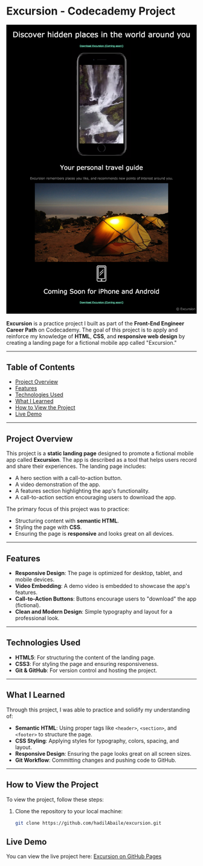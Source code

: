 # Excursion - Codecademy Project

![Excursion Preview](/resources/images/excursion.png) <!-- Add a preview image if available -->

**Excursion** is a practice project I built as part of the **Front-End Engineer Career Path** on Codecademy. The goal of this project is to apply and reinforce my knowledge of **HTML**, **CSS**, and **responsive web design** by creating a landing page for a fictional mobile app called "Excursion."

---

## Table of Contents
- [Project Overview](#project-overview)
- [Features](#features)
- [Technologies Used](#technologies-used)
- [What I Learned](#what-i-learned)
- [How to View the Project](#how-to-view-the-project)
- [Live Demo](#live-demo)

---

## Project Overview
This project is a **static landing page** designed to promote a fictional mobile app called **Excursion**. The app is described as a tool that helps users record and share their experiences. The landing page includes:
- A hero section with a call-to-action button.
- A video demonstration of the app.
- A features section highlighting the app's functionality.
- A call-to-action section encouraging users to download the app.

The primary focus of this project was to practice:
- Structuring content with **semantic HTML**.
- Styling the page with **CSS**.
- Ensuring the page is **responsive** and looks great on all devices.

---

## Features
- **Responsive Design**: The page is optimized for desktop, tablet, and mobile devices.
- **Video Embedding**: A demo video is embedded to showcase the app's features.
- **Call-to-Action Buttons**: Buttons encourage users to "download" the app (fictional).
- **Clean and Modern Design**: Simple typography and layout for a professional look.

---

## Technologies Used
- **HTML5**: For structuring the content of the landing page.
- **CSS3**: For styling the page and ensuring responsiveness.
- **Git & GitHub**: For version control and hosting the project.

---

## What I Learned
Through this project, I was able to practice and solidify my understanding of:
- **Semantic HTML**: Using proper tags like `<header>`, `<section>`, and `<footer>` to structure the page.
- **CSS Styling**: Applying styles for typography, colors, spacing, and layout.
- **Responsive Design**: Ensuring the page looks great on all screen sizes.
- **Git Workflow**: Committing changes and pushing code to GitHub.

---

## How to View the Project
To view the project, follow these steps:
1. Clone the repository to your local machine:
   ```bash
   git clone https://github.com/hadilAbaile/excursion.git

## Live Demo
You can view the live project here: [Excursion on GitHub Pages](https://hadilabaile.github.io/excursion)